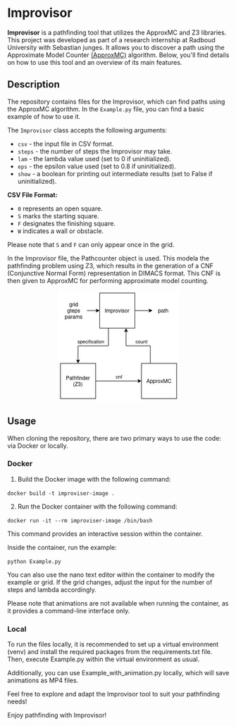 # Improvisor

**Improvisor** is a pathfinding tool that utilizes the ApproxMC and Z3 libraries. This project was developed as part of a research internship at Radboud University with Sebastian junges. It allows you to discover a path using the Approximate Model Counter [(ApproxMC)](https://github.com/meelgroup/approxmc/tree/master) algorithm. Below, you'll find details on how to use this tool and an overview of its main features.

## Description

The repository contains files for the Improvisor, which can find paths using the ApproxMC algorithm. In the `Example.py` file, you can find a basic example of how to use it.

The `Improvisor` class accepts the following arguments:

- `csv` - the input file in CSV format.
- `steps` - the number of steps the Improvisor may take.
- `lam` - the lambda value used (set to 0 if uninitialized).
- `eps` - the epsilon value used (set to 0.8 if uninitialized).
- `show` - a boolean for printing out intermediate results (set to False if uninitialized).

**CSV File Format:**

- `0` represents an open square.
- `S` marks the starting square.
- `F` designates the finishing square.
- `W` indicates a wall or obstacle.
  
Please note that `S` and `F` can only appear once in the grid.

In the Improvisor file, the Pathcounter object is used. This modela the pathfinding problem using Z3, which results in the generation of a CNF (Conjunctive Normal Form) representation in DIMACS format. This CNF is then given to ApproxMC for performing approximate model counting.

<p align="center">
    <img src="./img/improvisor-scheme.jpg" alt="Flow scheme">
</p>

## Usage

When cloning the repository, there are two primary ways to use the code: via Docker or locally.

### Docker

1. Build the Docker image with the following command:

```docker build -t improviser-image .```

2. Run the Docker container with the following command:

```docker run -it --rm improviser-image /bin/bash```

This command provides an interactive session within the container.

Inside the container, run the example:

```python Example.py```

You can also use the nano text editor within the container to modify the example or grid. If the grid changes, adjust the input for the number of steps and lambda accordingly.

Please note that animations are not available when running the container, as it provides a command-line interface only.

### Local
To run the files locally, it is recommended to set up a virtual environment (venv) and install the required packages from the requirements.txt file. Then, execute Example.py within the virtual environment as usual.

Additionally, you can use Example_with_animation.py locally, which will save animations as MP4 files.


Feel free to explore and adapt the Improvisor tool to suit your pathfinding needs!

Enjoy pathfinding with Improvisor!

